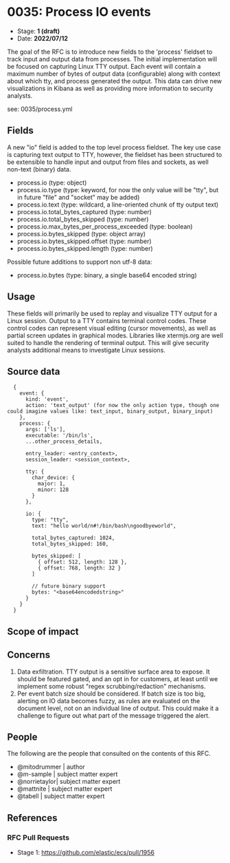 # 0035: Process IO events
<!-- Leave this ID at 0000. The ECS team will assign a unique, contiguous RFC number upon merging the initial stage of this RFC. -->

- Stage: **1 (draft)** <!-- Update to reflect target stage. See https://elastic.github.io/ecs/stages.html -->
- Date: **2022/07/12** <!-- The ECS team sets this date at merge time. This is the date of the latest stage advancement. -->

<!--
As you work on your RFC, use the "Stage N" comments to guide you in what you should focus on, for the stage you're targeting.
Feel free to remove these comments as you go along.
-->

<!--
Stage 0: Provide a high level summary of the premise of these changes. Briefly describe the nature, purpose, and impact of the changes. ~2-5 sentences.
-->

The goal of the RFC is to introduce new fields to the 'process' fieldset to track input and output data from processes. The initial implementation will be focused on capturing Linux TTY output. Each event will contain a maximum number of bytes of output data (configurable) along with context about which tty, and process generated the output. This data can drive new visualizations in Kibana as well as providing more information to security analysts.

<!--
Stage 1: If the changes include field additions or modifications, please create a folder titled as the RFC number under rfcs/text/. This will be where proposed schema changes as standalone YAML files or extended example mappings and larger source documents will go as the RFC is iterated upon.
-->

see: 0035/process.yml

<!--
Stage X: Provide a brief explanation of why the proposal is being marked as abandoned. This is useful context for anyone revisiting this proposal or considering similar changes later on.
-->

## Fields

<!--
Stage 1: Describe at a high level how this change affects fields. Include new or updated yml field definitions for all of the essential fields in this draft. While not exhaustive, the fields documented here should be comprehensive enough to deeply evaluate the technical considerations of this change. The goal here is to validate the technical details for all essential fields and to provide a basis for adding experimental field definitions to the schema. Use GitHub code blocks with yml syntax formatting, and add them to the corresponding RFC folder.
-->

A new "io" field is added to the top level process fieldset. The key use case is capturing text output to TTY, however, the fieldset has been structured to be extensible to handle input and output from files and sockets, as well non-text (binary) data.

- process.io (type: object)
- process.io.type (type: keyword, for now the only value will be "tty", but in future "file" and "socket" may be added)
- process.io.text (type: wildcard, a line-oriented chunk of tty output text)
- process.io.total_bytes_captured (type: number)
- process.io.total_bytes_skipped (type: number)
- process.io.max_bytes_per_process_exceeded (type: boolean)
- process.io.bytes_skipped (type: object array)
- process.io.bytes_skipped.offset (type: number)
- process.io.bytes_skipped.length (type: number)

Possible future additions to support non utf-8 data:
- process.io.bytes (type: binary, a single base64 encoded string)

<!--
Stage 2: Add or update all remaining field definitions. The list should now be exhaustive. The goal here is to validate the technical details of all remaining fields and to provide a basis for releasing these field definitions as beta in the schema. Use GitHub code blocks with yml syntax formatting, and add them to the corresponding RFC folder.
-->

## Usage

<!--
Stage 1: Describe at a high-level how these field changes will be used in practice. Real world examples are encouraged. The goal here is to understand how people would leverage these fields to gain insights or solve problems. ~1-3 paragraphs.
-->

  These fields will primarily be used to replay and visualize TTY output for a Linux session. Output to a TTY contains terminal control codes. These control codes can represent visual editing (cursor movements), as well as partial screen updates in graphical modes. Libraries like xtermjs.org are well suited to handle the rendering of terminal output. This will give security analysts additional means to investigate Linux sessions.

## Source data

<!--
Stage 1: Provide a high-level description of example sources of data. This does not yet need to be a concrete example of a source document, but instead can simply describe a potential source (e.g. nginx access log). This will ultimately be fleshed out to include literal source examples in a future stage. The goal here is to identify practical sources for these fields in the real world. ~1-3 sentences or unordered list.
-->

```
  {
    event: {
      kind: 'event',
      action: 'text_output' (for now the only action type, though one could imagine values like: text_input, binary_output, binary_input)
    },
    process: {
      args: ['ls'],
      executable: '/bin/ls',
      ...other_process_details,

      entry_leader: <entry_context>,
      session_leader: <session_context>,

      tty: {
        char_device: {
          major: 1,
          minor: 128
        }
      },

      io: {
        type: "tty",
        text: "hello world/n#!/bin/bash\ngoodbyeworld",

        total_bytes_captured: 1024,
        total_bytes_skipped: 160,

        bytes_skipped: [
          { offset: 512, length: 128 },
          { offset: 768, length: 32 }
        ]

        // future binary support
        bytes: "<base64encodedstring>"
      }
    }
  }
```

<!--
Stage 2: Included a real world example source document. Ideally this example comes from the source(s) identified in stage 1. If not, it should replace them. The goal here is to validate the utility of these field changes in the context of a real world example. Format with the source name as a ### header and the example document in a GitHub code block with json formatting, or if on the larger side, add them to the corresponding RFC folder.
-->

<!--
Stage 3: Add more real world example source documents so we have at least 2 total, but ideally 3. Format as described in stage 2.
-->

## Scope of impact

<!--
Stage 2: Identifies scope of impact of changes. Are breaking changes required? Should deprecation strategies be adopted? Will significant refactoring be involved? Break the impact down into:
 * Ingestion mechanisms (e.g. beats/logstash)
 * Usage mechanisms (e.g. Kibana applications, detections)
 * ECS project (e.g. docs, tooling)
The goal here is to research and understand the impact of these changes on users in the community and development teams across Elastic. 2-5 sentences each.
-->

## Concerns

<!--
Stage 1: Identify potential concerns, implementation challenges, or complexity. Spend some time on this. Play devil's advocate. Try to identify the sort of non-obvious challenges that tend to surface later. The goal here is to surface risks early, allow everyone the time to work through them, and ultimately document resolution for posterity's sake.
-->

1. Data exfiltration. TTY output is a sensitive surface area to expose. It should be featured gated, and an opt in for customers, at least until we implement some robust "regex scrubbing/redaction" mechanisms.
2. Per event batch size should be considered. If batch size is too big, alerting on IO data becomes fuzzy, as rules are evaluated on the document level, not on an individual line of output. This could make it a challenge to figure out what part of the message triggered the alert.

<!--
Stage 2: Document new concerns or resolutions to previously listed concerns. It's not critical that all concerns have resolutions at this point, but it would be helpful if resolutions were taking shape for the most significant concerns.
-->

<!--
Stage 3: Document resolutions for all existing concerns. Any new concerns should be documented along with their resolution. The goal here is to eliminate risk of churn and instability by ensuring all concerns have been addressed.
-->

## People

The following are the people that consulted on the contents of this RFC.

* @mitodrummer | author
* @m-sample | subject matter expert
* @norrietaylor| subject matter expert
* @mattnite | subject matter expert
* @tabell | subject matter expert

<!--
Who will be or has been consulted on the contents of this RFC? Identify authorship and sponsorship, and optionally identify the nature of involvement of others. Link to GitHub aliases where possible. This list will likely change or grow stage after stage.

e.g.:

* @Yasmina | author
* @Monique | sponsor
* @EunJung | subject matter expert
* @JaneDoe | grammar, spelling, prose
* @Mariana
-->


## References

<!-- Insert any links appropriate to this RFC in this section. -->

### RFC Pull Requests

<!-- An RFC should link to the PRs for each of it stage advancements. -->

* Stage 1: https://github.com/elastic/ecs/pull/1956

<!--
* Stage 1: https://github.com/elastic/ecs/pull/NNN
...
-->
